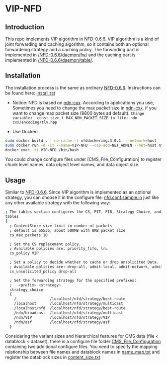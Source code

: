 # VIP-NFD
## Introduction 
This repo implements [VIP algorithm](https://dl.acm.org/doi/abs/10.1145/2660129.2660151?casa_token=0kABuDRdS8sAAAAA:qPlzF3Rg9s8yRwQpoqU3Nbggr-7_gAwqoG2fFuKSAPsjypPwL-ETqg-hL0-zaV2LaiDzggSR1xFi-A
) in [NFD-0.6.6](https://github.com/named-data/NFD/tree/NFD-0.6.6). VIP algorithm is a kind of joint forwarding and caching algorithm, so it contains both an optional forwardeing strategy and a caching policy. The forwarding part is implemented in [/NFD-0.6.6/daemon/fw/](https://github.com/neu-yehlab/VIP-NFD/tree/master/NFD-NFD-0.6.6/daemon/fw) and the caching part is implemented in [/NFD-0.6.6/daemon/table/](https://github.com/neu-yehlab/VIP-NFD/tree/master/NFD-NFD-0.6.6/daemon/table). 

## Installation
The installation process is the same as ordinary [NFD-0.6.6](https://github.com/named-data/NFD/tree/NFD-0.6.6). Instructions can be found here:
[Install.rst](https://github.com/named-data/NFD/blob/NFD-0.6.6/docs/INSTALL.rst)

* Notice: 
NFD is based on [ndn-cxx](https://github.com/named-data/ndn-cxx).
According to applications you use, Sometimes you need to change the max packet size in [ndn-cxx](https://github.com/named-data/ndn-cxx). if you want to change max packet size (8800 bytes ad default): `Change variable:  const size_t MAX_NDN_PACKET_SIZE in file: ndn-cxx/encoding/tlv.hpp`

* Use Docker:
```bash
sudo docker build . --no-cache -t nfddockerimg:3.0.1  --network=host
sudo docker run -d -it --name=VIP-NFD --cap-add=NET_ADMIN --net=host nfddockerimg:3.0.1
docker exec -it VIP-NFD /bin/bash
```
You could change configure files under [CMS_File_Configuration] to register chunk level names, data object level names, and data object size.

## Usage
Similar to [NFD-0.6.6](https://github.com/named-data/NFD/tree/NFD-0.6.6). Since VIP algorithm is implemented as an optional strategy, you can choose it in the configure file: [nfd.conf.sample.in](https://github.com/neu-yehlab/VIP-NFD/blob/master/NFD-NFD-0.6.6/nfd.conf.sample.in) just like any other available strategy with the following way: 
```bash
; The tables section configures the CS, PIT, FIB, Strategy Choice, and Measurements
tables
{
  ; ContentStore size limit in number of packets
  ; default is 65536, about 500MB with 8KB packet size
  cs_max_packets 10

  ; Set the CS replacement policy.
  ; Available policies are: priority_fifo, lru
  cs_policy VIP

  ; Set a policy to decide whether to cache or drop unsolicited Data.
  ; Available policies are: drop-all, admit-local, admit-network, admit-all
  cs_unsolicited_policy drop-all

  ; Set the forwarding strategy for the specified prefixes:
  ;   <prefix> <strategy>
  strategy_choice
  {
    /               /localhost/nfd/strategy/best-route
    /localhost      /localhost/nfd/strategy/multicast
    /localhost/nfd  /localhost/nfd/strategy/best-route
    /ndn/broadcast  /localhost/nfd/strategy/multicast
    /ndn/VIP        /localhost/nfd/strategy/VIP
    /ndn/asf        /localhost/nfd/strategy/asf
  }
```
Considering the variant sizes and hierarchical features for CMS data (file < datablock < dataset), there is a configure file folder [CMS_File_Configuration](https://github.com/neu-yehlab/VIP-NFD/tree/master/NFD-NFD-0.6.6/daemon/fw/CMS_File_Configuration) containing two additional configure files. You need to specify the mapping relationship between file names and datablock names in [name_map.txt](https://github.com/neu-yehlab/VIP-NFD/blob/master/NFD-NFD-0.6.6/daemon/fw/CMS_File_Configuration/name_map.txt) and register the datablock sizes in [content_size.txt](https://github.com/neu-yehlab/VIP-NFD/blob/master/NFD-NFD-0.6.6/daemon/fw/CMS_File_Configuration/content_size.txt)

